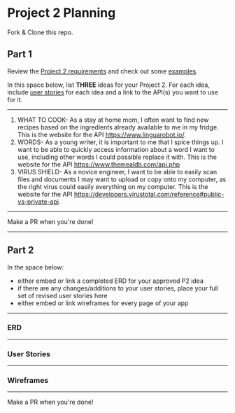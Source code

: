 # Project 2 Planning

Fork & Clone this repo.

## Part 1

Review the [Project 2 requirements](https://romebell.gitbook.io/sei-1019/projects/project-2) and check out some [examples](https://tmdarneille.gitbook.io/seirfx/11-projects/past-projects/project2).

In this space below, list **THREE** ideas for your Project 2. For each idea, include [user stories](https://revelry.co/user-stories-that-dont-suck/) for each idea and a link to the API(s) you want to use for it.

--------------------------------------------------------
1. WHAT TO COOK- As a stay at home mom, I often want to find new recipes based on the ingredients already available to me in my fridge. This is the website for the API https://www.linguarobot.io/.
2. WORDS- As a young writer, it is important to me that I spice things up. I want to be able to quickly access information about a word I want to use, including other words I could possible replace it with. This is the website for the API https://www.themealdb.com/api.php
3. VIRUS SHIELD- As a novice engineer, I want to be able to easily scan files and documents I may want to upload or copy onto my computer, as the right virus could easily everything on my computer. This is the website for the API https://developers.virustotal.com/reference#public-vs-private-api.
---------------------------------------------------------

Make a PR when you're done!

---

## Part 2

In the space below:
* either embed or link a completed ERD for your approved P2 idea
* if there are any changes/additions to your user stories, place your full set of revised user stories here
* either embed or link wireframes for every page of your app

----------------------------------------------------------
### ERD

----------------------------------------------------------
### User Stories

----------------------------------------------------------
### Wireframes

----------------------------------------------------------

Make a PR when you're done!
